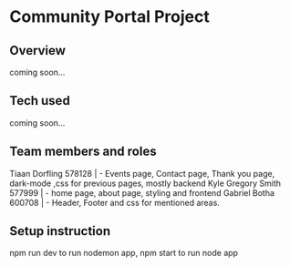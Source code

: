 # Community Portal Project

## Overview

coming soon...

## Tech used

coming soon...

## Team members and roles

Tiaan Dorfling 578128       | - Events page, Contact page, Thank you page, dark-mode ,css for previous pages, mostly backend
Kyle Gregory Smith 577999   | - home page, about page, styling and frontend
Gabriel Botha 600708        | - Header, Footer and css for mentioned areas.

## Setup instruction

npm run dev to run nodemon app,
npm start to run node app





